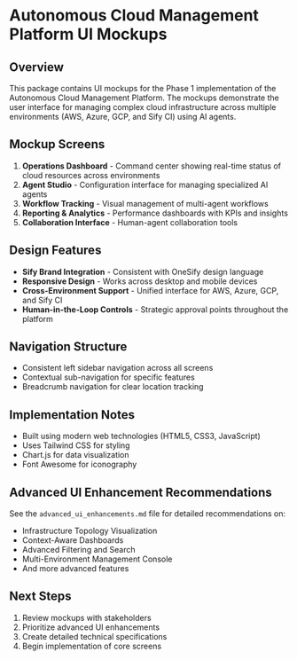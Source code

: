 # Autonomous Cloud Management Platform UI Mockups

## Overview
This package contains UI mockups for the Phase 1 implementation of the Autonomous Cloud Management Platform. The mockups demonstrate the user interface for managing complex cloud infrastructure across multiple environments (AWS, Azure, GCP, and Sify CI) using AI agents.

## Mockup Screens

1. **Operations Dashboard** - Command center showing real-time status of cloud resources across environments
2. **Agent Studio** - Configuration interface for managing specialized AI agents
3. **Workflow Tracking** - Visual management of multi-agent workflows
4. **Reporting & Analytics** - Performance dashboards with KPIs and insights
5. **Collaboration Interface** - Human-agent collaboration tools

## Design Features

- **Sify Brand Integration** - Consistent with OneSify design language
- **Responsive Design** - Works across desktop and mobile devices
- **Cross-Environment Support** - Unified interface for AWS, Azure, GCP, and Sify CI
- **Human-in-the-Loop Controls** - Strategic approval points throughout the platform

## Navigation Structure

- Consistent left sidebar navigation across all screens
- Contextual sub-navigation for specific features
- Breadcrumb navigation for clear location tracking

## Implementation Notes

- Built using modern web technologies (HTML5, CSS3, JavaScript)
- Uses Tailwind CSS for styling
- Chart.js for data visualization
- Font Awesome for iconography

## Advanced UI Enhancement Recommendations

See the `advanced_ui_enhancements.md` file for detailed recommendations on:
- Infrastructure Topology Visualization
- Context-Aware Dashboards
- Advanced Filtering and Search
- Multi-Environment Management Console
- And more advanced features

## Next Steps

1. Review mockups with stakeholders
2. Prioritize advanced UI enhancements
3. Create detailed technical specifications
4. Begin implementation of core screens
